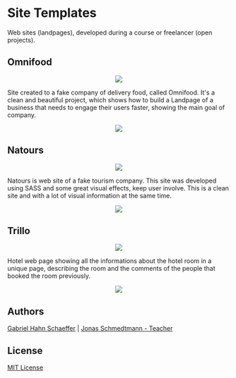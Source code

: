 # Site Templates

Web sites (landpages), developed during a course or freelancer (open projects).

## Omnifood

<p align="center">
  <img src="https://media.giphy.com/media/jUvGCgpXs35kGZhANB/giphy.gif">
</p>

Site created to a fake company of delivery food, called Omnifood. It's a clean and beautiful project, which shows how to build a Landpage of a business that needs to engage their users faster, showing the main goal of company.

<p align="center">
  <img src="https://media.giphy.com/media/Lp4KY4XE7OkSb4gj6S/giphy.gif">
</p>

## Natours

<p align="center">
  <img src="https://media.giphy.com/media/dUMqycQXb3MO0RKCaQ/giphy.gif">
</p>

Natours is web site of a fake tourism company. This site was developed using SASS and some great visual effects, keep user involve. This is a clean site and with a lot of visual information at the same time.

<p align="center">
  <img src="https://media.giphy.com/media/YPIso0nbAka7x3CnpF/giphy.gif">
</p>

## Trillo

<p align="center">
  <img src="https://media.giphy.com/media/WQ64sOAkUcVO6MHs4x/giphy.gif">
</p>

Hotel web page showing all the informations about the hotel room in a unique page, describing the room and the comments of the people that booked the room previously.

<p align="center">
  <img src="https://media.giphy.com/media/TjusrhZYSt9AfH00Sk/giphy.gif">
</p>

## Authors

[Gabriel Hahn Schaeffer](https://github.com/gabriel-hahn/) | 
[Jonas Schmedtmann - Teacher](https://github.com/jonasschmedtmann)

## License

[MIT License](https://github.com/gabriel-hahn/site-templates/blob/master/LICENSE)
